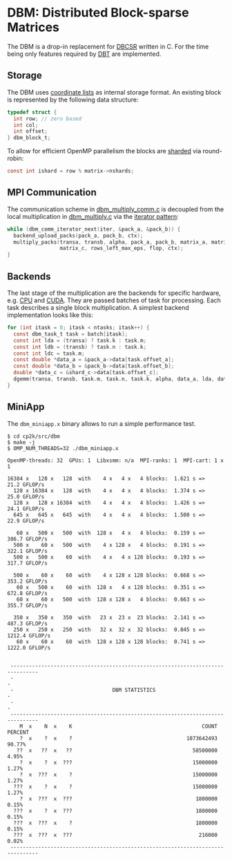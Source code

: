 # DBM: Distributed Block-sparse Matrices

The DBM is a drop-in replacement for [DBCSR](https://github.com/cp2k/dbcsr)
written in C. For the time being only features required by [DBT](../dbt/) are implemented.

## Storage

The DBM uses [coordinate lists](https://en.wikipedia.org/wiki/Sparse_matrix#Coordinate_list_(COO))
as internal storage format.
An existing block is represented by the following data structure:

```C
typedef struct {
  int row; // zero based
  int col;
  int offset;
} dbm_block_t;
```

To allow for efficient OpenMP parallelism the blocks are
[sharded](https://en.wikipedia.org/wiki/Shard_(database_architecture)) via round-robin:

```C
const int ishard = row % matrix->nshards;
```

## MPI Communication

The communication scheme in [dbm_multiply_comm.c](./dbm_multiply_comm.c) is decoupled
from the local multiplication in [dbm_multiply.c](./dbm_multiply.c) via the
[iterator pattern](https://en.wikipedia.org/wiki/Iterator_pattern):

```C
while (dbm_comm_iterator_next(iter, &pack_a, &pack_b)) {
  backend_upload_packs(pack_a, pack_b, ctx);
  multiply_packs(transa, transb, alpha, pack_a, pack_b, matrix_a, matrix_b,
                 matrix_c, rows_left_max_eps, flop, ctx);
}
```

## Backends

The last stage of the multiplication are the backends for specific hardware, e.g.
[CPU](./dbm_multiply_cpu.c) and [CUDA](./dbm_multiply_cuda.cu).
They are passed batches of task for processing. Each task describes a single block
multiplication. A simplest backend implementation looks like this:

<!-- markdownlint-disable MD013 -->
```C
for (int itask = 0; itask < ntasks; itask++) {
  const dbm_task_t task = batch[itask];
  const int lda = (transa) ? task.k : task.m;
  const int ldb = (transb) ? task.n : task.k;
  const int ldc = task.m;
  const double *data_a = &pack_a->data[task.offset_a];
  const double *data_b = &pack_b->data[task.offset_b];
  double *data_c = &shard_c->data[task.offset_c];
  dgemm(transa, transb, task.m, task.n, task.k, alpha, data_a, lda, data_b, ldb, 1.0, data_c, ldc);
}
```
<!-- markdownlint-enable MD013 -->

## MiniApp

The `dbm_miniapp.x` binary allows to run a simple performance test.

```shell
$ cd cp2k/src/dbm
$ make -j
$ OMP_NUM_THREADS=32 ./dbm_miniapp.x

OpenMP-threads: 32  GPUs: 1  Libxsmm: n/a  MPI-ranks: 1  MPI-cart: 1 x 1

16384 x   128 x   128  with    4 x   4 x   4 blocks:  1.621 s =>    21.2 GFLOP/s
  128 x 16384 x   128  with    4 x   4 x   4 blocks:  1.374 s =>    25.0 GFLOP/s
  128 x   128 x 16384  with    4 x   4 x   4 blocks:  1.426 s =>    24.1 GFLOP/s
  645 x   645 x   645  with    4 x   4 x   4 blocks:  1.500 s =>    22.9 GFLOP/s

   60 x   500 x   500  with  128 x   4 x   4 blocks:  0.159 s =>   386.7 GFLOP/s
  500 x    60 x   500  with    4 x 128 x   4 blocks:  0.191 s =>   322.1 GFLOP/s
  500 x   500 x    60  with    4 x   4 x 128 blocks:  0.193 s =>   317.7 GFLOP/s

  500 x    60 x    60  with    4 x 128 x 128 blocks:  0.668 s =>   353.2 GFLOP/s
   60 x   500 x    60  with  128 x   4 x 128 blocks:  0.351 s =>   672.8 GFLOP/s
   60 x    60 x   500  with  128 x 128 x   4 blocks:  0.663 s =>   355.7 GFLOP/s

  350 x   350 x   350  with   23 x  23 x  23 blocks:  2.141 s =>   487.3 GFLOP/s
  250 x   250 x   250  with   32 x  32 x  32 blocks:  0.845 s =>  1212.4 GFLOP/s
   60 x    60 x    60  with  128 x 128 x 128 blocks:  0.741 s =>  1222.0 GFLOP/s


 -------------------------------------------------------------------------------
 -                                                                             -
 -                                DBM STATISTICS                               -
 -                                                                             -
 -------------------------------------------------------------------------------
    M  x    N  x    K                                          COUNT     PERCENT
    ?  x    ?  x    ?                                     1073642493      90.77%
   ??  x   ??  x   ??                                       58500000       4.95%
    ?  x    ?  x  ???                                       15000000       1.27%
    ?  x  ???  x    ?                                       15000000       1.27%
  ???  x    ?  x    ?                                       15000000       1.27%
    ?  x  ???  x  ???                                        1800000       0.15%
  ???  x    ?  x  ???                                        1800000       0.15%
  ???  x  ???  x    ?                                        1800000       0.15%
  ???  x  ???  x  ???                                         216000       0.02%
 -------------------------------------------------------------------------------
```

